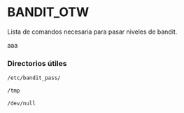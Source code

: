 # BANDIT_OTW

Lista de comandos necesaria para pasar niveles de bandit.

aaa


### Directorios útiles

```bash
/etc/bandit_pass/
```

```bash
/tmp
```

```bash
/dev/null
```
